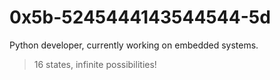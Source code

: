 # 0x5b-5245444143544544-5d
Python developer, currently working on embedded systems.

> 16 states, infinite possibilities!
